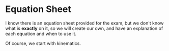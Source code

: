 # Equation Sheet

I know there is an equation sheet provided for the exam, but we don't know what is **exactly** on it, so we will create our own, and have an explanation of each equation and when to use it. 

Of course, we start with kinematics.

